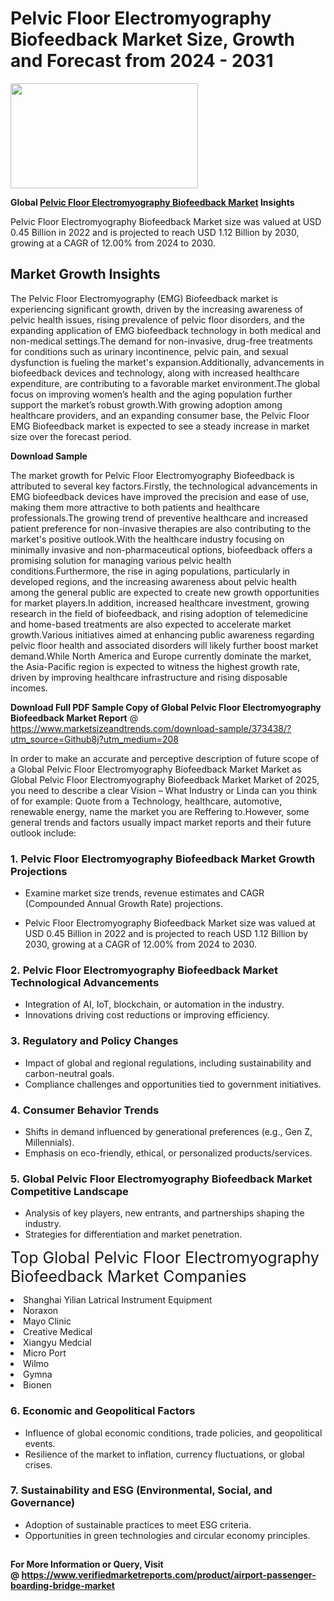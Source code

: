 <H1>Pelvic Floor Electromyography Biofeedback Market Size, Growth and Forecast from 2024 - 2031</H1><img class="aligncenter size-medium wp-image-584254" src="https://thirdeyenews.in/wp-content/uploads/2024/09/Global-Market-Research-300x168.jpeg" alt="" width="300" height="168" /><p><strong>Global&nbsp;<a href="https://www.marketsizeandtrends.com/download-sample/373438/?utm_source=Github8j?utm_medium=208">Pelvic Floor Electromyography Biofeedback Market</a> Insights</strong></p><p>Pelvic Floor Electromyography Biofeedback Market size was valued at USD 0.45 Billion in 2022 and is projected to reach USD 1.12 Billion by 2030, growing at a CAGR of 12.00% from 2024 to 2030.</p><p><h2>Market Growth Insights</h2> <p>The Pelvic Floor Electromyography (EMG) Biofeedback market is experiencing significant growth, driven by the increasing awareness of pelvic health issues, rising prevalence of pelvic floor disorders, and the expanding application of EMG biofeedback technology in both medical and non-medical settings.The demand for non-invasive, drug-free treatments for conditions such as urinary incontinence, pelvic pain, and sexual dysfunction is fueling the market's expansion.Additionally, advancements in biofeedback devices and technology, along with increased healthcare expenditure, are contributing to a favorable market environment.The global focus on improving women’s health and the aging population further support the market’s robust growth.With growing adoption among healthcare providers, and an expanding consumer base, the Pelvic Floor EMG Biofeedback market is expected to see a steady increase in market size over the forecast period.</p> <p><strong>Download Sample</strong></p> <p>The market growth for Pelvic Floor Electromyography Biofeedback is attributed to several key factors.Firstly, the technological advancements in EMG biofeedback devices have improved the precision and ease of use, making them more attractive to both patients and healthcare professionals.The growing trend of preventive healthcare and increased patient preference for non-invasive therapies are also contributing to the market's positive outlook.With the healthcare industry focusing on minimally invasive and non-pharmaceutical options, biofeedback offers a promising solution for managing various pelvic health conditions.Furthermore, the rise in aging populations, particularly in developed regions, and the increasing awareness about pelvic health among the general public are expected to create new growth opportunities for market players.In addition, increased healthcare investment, growing research in the field of biofeedback, and rising adoption of telemedicine and home-based treatments are also expected to accelerate market growth.Various initiatives aimed at enhancing public awareness regarding pelvic floor health and associated disorders will likely further boost market demand.While North America and Europe currently dominate the market, the Asia-Pacific region is expected to witness the highest growth rate, driven by improving healthcare infrastructure and rising disposable incomes.</p> <p><span class=""><strong>Download Full PDF Sample Copy of Global Pelvic Floor Electromyography Biofeedback Market Report</strong> @ <a href="https://www.marketsizeandtrends.com/download-sample/373438/?utm_source=Github8j?utm_medium=208" target="_blank">https://www.marketsizeandtrends.com/download-sample/373438/?utm_source=Github8j?utm_medium=208</a></span></p><p>In order to make an accurate and perceptive description of future scope of a Global&nbsp;Pelvic Floor Electromyography Biofeedback Market Market as Global&nbsp;Pelvic Floor Electromyography Biofeedback Market Market of 2025, you need to describe a clear Vision &ndash; What Industry or Linda can you think of for example: Quote from a Technology, healthcare, automotive, renewable energy, name the market you are Reffering to.However, some general trends and factors usually impact market reports and their future outlook include:</p><h3>1.&nbsp;<strong>Pelvic Floor Electromyography Biofeedback Market Growth Projections</strong></h3><ul><li>Examine market size trends, revenue estimates and CAGR (Compounded Annual Growth Rate) projections.</li><li><p>Pelvic Floor Electromyography Biofeedback Market size was valued at USD 0.45 Billion in 2022 and is projected to reach USD 1.12 Billion by 2030, growing at a CAGR of 12.00% from 2024 to 2030.</p></li></ul><h3>2.&nbsp;<strong>Pelvic Floor Electromyography Biofeedback Market Technological Advancements</strong></h3><ul><li>Integration of AI, IoT, blockchain, or automation in the industry.</li><li>Innovations driving cost reductions or improving efficiency.</li></ul><h3>3.&nbsp;<strong>Regulatory and Policy Changes</strong></h3><ul><li>Impact of global and regional regulations, including sustainability and carbon-neutral goals.</li><li>Compliance challenges and opportunities tied to government initiatives.</li></ul><h3>4.&nbsp;<strong>Consumer Behavior Trends</strong></h3><ul><li>Shifts in demand influenced by generational preferences (e.g., Gen Z, Millennials).</li><li>Emphasis on eco-friendly, ethical, or personalized products/services.</li></ul><h3>5.&nbsp;<strong>Global Pelvic Floor Electromyography Biofeedback Market Competitive Landscape</strong></h3><ul><li>Analysis of key players, new entrants, and partnerships shaping the industry.</li><li>Strategies for differentiation and market penetration.</li></ul><p data-pm-slice="1 1 []"><span style="color: inherit; font-family: inherit; font-size: 25px;">Top Global Pelvic Floor Electromyography Biofeedback Market Companies</span></p><div class="" data-test-id=""><p><li>Shanghai Yilian Latrical Instrument Equipment</li><li> Noraxon</li><li> Mayo Clinic</li><li> Creative Medical</li><li> Xiangyu Medcial</li><li> Micro Port</li><li> Wilmo</li><li> Gymna</li><li> Bionen</li></p></div><h3>6.&nbsp;<strong>Economic and Geopolitical Factors</strong></h3><ul><li>Influence of global economic conditions, trade policies, and geopolitical events.</li><li>Resilience of the market to inflation, currency fluctuations, or global crises.</li></ul><h3>7.&nbsp;<strong>Sustainability and ESG (Environmental, Social, and Governance)</strong></h3><ul><li>Adoption of sustainable practices to meet ESG criteria.</li><li>Opportunities in green technologies and circular economy principles.</li></ul><h2><strong style="font-size: 14px;">For More Information or Query, Visit @&nbsp;</strong><a style="background-color: #ffffff; font-size: 14px;" href="https://www.marketsizeandtrends.com/report/pelvic-floor-electromyography-biofeedback-market/" target="_blank">https://www.verifiedmarketreports.com/product/airport-passenger-boarding-bridge-market</a></h2>